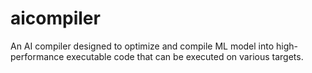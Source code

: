 # aicompiler

An AI compiler designed to optimize and compile ML model into high-performance executable code that can be executed on various targets. 